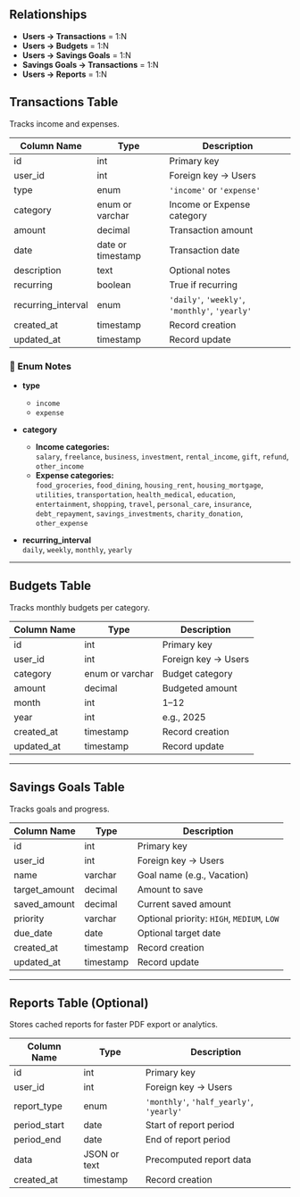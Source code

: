 ## Relationships

- **Users → Transactions** = 1:N
- **Users → Budgets** = 1:N
- **Users → Savings Goals** = 1:N
- **Savings Goals → Transactions** = 1:N
- **Users → Reports** = 1:N

## Transactions Table

Tracks income and expenses.

| Column Name        | Type              | Description                                    |
| ------------------ | ----------------- | ---------------------------------------------- |
| id                 | int               | Primary key                                    |
| user_id            | int               | Foreign key → Users                            |
| type               | enum              | `'income'` or `'expense'`                      |
| category           | enum or varchar   | Income or Expense category                     |
| amount             | decimal           | Transaction amount                             |
| date               | date or timestamp | Transaction date                               |
| description        | text              | Optional notes                                 |
| recurring          | boolean           | True if recurring                              |
| recurring_interval | enum              | `'daily'`, `'weekly'`, `'monthly'`, `'yearly'` |
| created_at         | timestamp         | Record creation                                |
| updated_at         | timestamp         | Record update                                  |

### 📝 Enum Notes

- **type**

  - `income`
  - `expense`

- **category**

  - **Income categories:**  
    `salary`, `freelance`, `business`, `investment`, `rental_income`, `gift`, `refund`, `other_income`
  - **Expense categories:**  
    `food_groceries`, `food_dining`, `housing_rent`, `housing_mortgage`, `utilities`, `transportation`, `health_medical`, `education`, `entertainment`, `shopping`, `travel`, `personal_care`, `insurance`, `debt_repayment`, `savings_investments`, `charity_donation`, `other_expense`

- **recurring_interval**  
  `daily`, `weekly`, `monthly`, `yearly`

---

## Budgets Table

Tracks monthly budgets per category.

| Column Name | Type            | Description         |
| ----------- | --------------- | ------------------- |
| id          | int             | Primary key         |
| user_id     | int             | Foreign key → Users |
| category    | enum or varchar | Budget category     |
| amount      | decimal         | Budgeted amount     |
| month       | int             | 1–12                |
| year        | int             | e.g., 2025          |
| created_at  | timestamp       | Record creation     |
| updated_at  | timestamp       | Record update       |

---

## Savings Goals Table

Tracks goals and progress.

| Column Name   | Type      | Description                                |
| ------------- | --------- | ------------------------------------------ |
| id            | int       | Primary key                                |
| user_id       | int       | Foreign key → Users                        |
| name          | varchar   | Goal name (e.g., Vacation)                 |
| target_amount | decimal   | Amount to save                             |
| saved_amount  | decimal   | Current saved amount                       |
| priority      | varchar   | Optional priority: `HIGH`, `MEDIUM`, `LOW` |
| due_date      | date      | Optional target date                       |
| created_at    | timestamp | Record creation                            |
| updated_at    | timestamp | Record update                              |

---

## Reports Table (Optional)

Stores cached reports for faster PDF export or analytics.

| Column Name  | Type         | Description                              |
| ------------ | ------------ | ---------------------------------------- |
| id           | int          | Primary key                              |
| user_id      | int          | Foreign key → Users                      |
| report_type  | enum         | `'monthly'`, `'half_yearly'`, `'yearly'` |
| period_start | date         | Start of report period                   |
| period_end   | date         | End of report period                     |
| data         | JSON or text | Precomputed report data                  |
| created_at   | timestamp    | Record creation                          |
